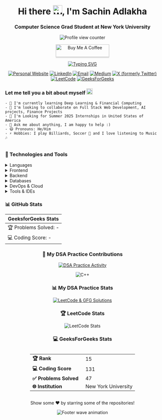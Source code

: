 <div align="center">
  <h1>Hi there <img src="https://raw.githubusercontent.com/MartinHeinz/MartinHeinz/master/wave.gif" width="30" height="30" alt="Waving hand animation" />, I'm Sachin Adlakha</h1>
  <h3>Computer Science Grad Student at New York University</h3>

  <p>
    <img src="https://komarev.com/ghpvc/?username=Sachin1801" alt="Profile view counter" />
  </p>

  <a href="https://www.buymeacoffee.com/Sachin1801" target="_blank">
    <img src="https://www.buymeacoffee.com/assets/img/custom_images/orange_img.png" alt="Buy Me A Coffee" style="height: 41px; width: 174px; box-shadow: 0px 3px 2px 0px rgba(190, 190, 190, 0.5);" />
  </a>

  <p>
    <a href="https://git.io/typing-svg"><img src="https://readme-typing-svg.herokuapp.com?color=%236EF781&center=true&lines=Nice+to+e-meet+you%F0%9F%98%9C;I+I+am+an+aspiring+software+engineer%F0%9F%92%BB;Scroll+till+the+end%E2%9C%8C%EF%B8%8F" alt="Typing SVG" /></a>
  </p>

  <div>
    <a href="https://sachin1801.github.io/Personal_Portfolio/" target="_blank"><img src="https://img.shields.io/badge/-WEB-FF4088?style=for-the-badge&logo=Hugo&logoColor=white" alt="Personal Website" /></a>
    <a href="https://www.linkedin.com/in/sachin-adlakha/" target="_blank"><img src="https://img.shields.io/badge/-LinkedIn-0077B5?style=for-the-badge&logo=Linkedin&logoColor=white" alt="LinkedIn" /></a>
    <a href="mailto:sachinadlakha1801@gmail.com"><img src="https://img.shields.io/badge/-Gmail-D14836?style=for-the-badge&logo=Gmail&logoColor=white" alt="Email" /></a>
    <a href="https://medium.com/@sachinadlakha7" target="_blank"><img src="https://img.shields.io/badge/-Medium-12100E?style=for-the-badge&logo=Medium&logoColor=white" alt="Medium" /></a>
    <a href="https://x.com/sachinadlakha18" target="_blank"><img src="https://img.shields.io/badge/X-000000?style=for-the-badge&logo=x&logoColor=white" alt="X (formerly Twitter)" /></a>
    <!-- <a href="https://dev.to/mannadamay12" target="_blank"><img src="https://img.shields.io/badge/dev.to-0A0A0A?style=for-the-badge&logo=dev.to&logoColor=white" alt="Dev.to" /></a> -->
    <!-- <a href="https://hashnode.com/@mannadamay12" target="_blank"><img src="https://img.shields.io/badge/Hashnode-2962FF?style=for-the-badge&logo=hashnode&logoColor=white" alt="Hashnode" /></a> -->
    <a href="https://leetcode.com/u/sachin1801/" target="_blank"><img src="https://img.shields.io/badge/LeetCode-000000?style=for-the-badge&logo=LeetCode&logoColor=#d16c06" alt="LeetCode" /></a>
    <a href="https://www.geeksforgeeks.org/user/sachinadlakha7/" target="_blank"><img src="https://img.shields.io/badge/GeeksforGeeks-298D46?style=for-the-badge&logo=geeksforgeeks&logoColor=white" alt="GeeksForGeeks" /></a>
    <!-- <a href="https://www.kaggle.com/adamaymann" target="_blank"><img src="https://img.shields.io/badge/Kaggle-035a7d?style=for-the-badge&logo=kaggle&logoColor=white" alt="Kaggle" /></a> -->
  </div>
</div>

<div style="display: flex; justify-content: space-between; align-items: flex-start;">
  <div style="flex: 1;">
    <h3>Let me tell you a bit about myself <img src="https://emojis.slackmojis.com/emojis/images/1520808873/3643/cool-doge.gif?1520808873" width="20" alt="Cool doge emoji" /></h3>

    - 🌱 I'm currently learning Deep Learning & Financial Computing
    - 👬 I'm looking to collaborate on Full Stack Web Development, AI projects, Finance Projects  
    - 🤝 I'm Looking for Summer 2025 Internships in United States of America
    - 🌌 Ask me about anything, I am happy to help :)
    - 😄 Pronouns: He/Him 
    - ⚡ Hobbies: I play Billiards, Soccer 🤪 and I love listening to Music 🎶
  </div>
</div>

<h3>🚀 Technologies and Tools</h3>

<details>
  <summary>Languages</summary>
  
  ![JavaScript](https://img.shields.io/badge/-JavaScript-%23F7DF1C?style=flat-square&logo=javascript&logoColor=000000&labelColor=%23F7DF1C&color=%23FFCE5A)
  ![TypeScript](https://img.shields.io/badge/-TypeScript-007ACC?style=flat-square&logo=typescript&logoColor=white)
  ![Python](https://img.shields.io/badge/python-3670A0?style=for-the-badge&logo=python&logoColor=ffdd54)
  ![C](https://img.shields.io/badge/c-%2300599C.svg?style=for-the-badge&logo=c&logoColor=white)
  ![C++](https://img.shields.io/badge/c++-%2300599C.svg?style=for-the-badge&logo=c%2B%2B&logoColor=white)
  ![Java](https://img.shields.io/badge/java-%23ED8B00.svg?style=for-the-badge&logo=java&logoColor=white)
  ![SQL](https://img.shields.io/badge/SQL-4479A1?style=for-the-badge&logo=sql&logoColor=white)
  ![Ruby](https://img.shields.io/badge/Ruby-CC342D?style=flat-square&logo=ruby&logoColor=white)
</details>

<details>
  <summary>Frontend</summary>
  
  ![HTML5](https://img.shields.io/badge/-HTML5-%23E44D27?style=flat-square&logo=html5&logoColor=ffffff)
  ![CSS3](https://img.shields.io/badge/-CSS3-%231572B6?style=flat-square&logo=css3)
  ![React](https://img.shields.io/badge/-React-%23282C34?style=flat-square&logo=react)
  ![TailwindCss](https://img.shields.io/badge/-TailwindCss-%231a202c?style=flat-square&logo=tailwind-css)
  ![NextJS](https://img.shields.io/badge/-NextJs-black?style=flat-square&logo=next.js)
</details>

<details>
  <summary>Backend</summary>

  ![Express.js](https://img.shields.io/badge/express.js-%23404d59.svg?style=for-the-badge&logo=express&logoColor=%2361DAFB)
  ![FastAPI](https://img.shields.io/badge/FastAPI-005571?style=for-the-badge&logo=fastapi)
  ![NodeJS](https://img.shields.io/badge/Node.js-6DA55F?style=flat-square&logo=node.js&logoColor=white)

</details>

<details>
  <summary>Databases</summary>
  
  ![MongoDB](https://img.shields.io/badge/MongoDB-%234ea94b.svg?style=for-the-badge&logo=mongodb&logoColor=white)
  ![MySQL](https://img.shields.io/badge/mysql-%2300f.svg?style=for-the-badge&logo=mysql&logoColor=white)
  ![Postgres](https://img.shields.io/badge/postgres-%23316192.svg?style=for-the-badge&logo=postgresql&logoColor=white)
  ![Firebase](https://img.shields.io/badge/Firebase-039BE5?style=for-the-badge&logo=Firebase&logoColor=white)
</details>

<details>
  <summary>DevOps & Cloud</summary>
  
  ![Git](https://img.shields.io/badge/-Git-%23F05032?style=flat-square&logo=git&logoColor=%23ffffff)
  ![GitLab](https://img.shields.io/badge/-GitLab-FCA121?style=flat-square&logo=gitlab)
  ![Docker](https://img.shields.io/badge/docker-%230db7ed.svg?style=for-the-badge&logo=docker&logoColor=white)
  ![AWS](https://img.shields.io/badge/AWS-%23FF9900.svg?style=for-the-badge&logo=amazon-aws&logoColor=white)
  ![Google Cloud](https://img.shields.io/badge/GoogleCloud-%234285F4.svg?style=for-the-badge&logo=google-cloud&logoColor=white)
  ![Heroku](https://img.shields.io/badge/heroku-%23430098.svg?style=for-the-badge&logo=heroku&logoColor=white)
</details>

<details>
  <summary>Tools & IDEs</summary>
  
  ![VS Code](https://img.shields.io/badge/-VSCode-%23007ACC?style=flat-square&logo=visual-studio-code)
  ![PyCharm](https://img.shields.io/badge/pycharm-143?style=for-the-badge&logo=pycharm&logoColor=black&color=black&labelColor=green)
  ![Jupyter Notebook](https://img.shields.io/badge/jupyter-%23FA0F00.svg?style=for-the-badge&logo=jupyter&logoColor=white)
  ![Postman](https://img.shields.io/badge/Postman-FF6C37?style=for-the-badge&logo=postman&logoColor=white)
  ![Figma](https://img.shields.io/badge/figma-%23F24E1E.svg?style=for-the-badge&logo=figma&logoColor=white)
</details>

<h3>📊 GitHub Stats</h3>

<!-- GFG STATS -->
| GeeksforGeeks Stats |
| ------------------ |
| 🏆 Problems Solved: - |
| 💻 Coding Score: - |
<!-- GFG STATS END -->

<div align="center">
  <h3>🎯 My DSA Practice Contributions </h3>

  [![DSA Practice Activity](https://github-readme-activity-graph.vercel.app/graph?username=Sachin1801&repo=DSA_CPP_Leetcode_-_GFG&theme=react-dark&area=true&hide_border=true)](https://github.com/Sachin1801/DSA_CPP_Leetcode_-_GFG)

  ![C++](https://img.shields.io/badge/DSA_Practice-C++-00599C?style=for-the-badge&logo=cplusplus&logoColor=white)

  ### 📊 My DSA Practice Stats

  [![LeetCode & GFG Solutions](https://github-readme-stats.vercel.app/api/pin/?username=Sachin1801&repo=DSA_CPP_Leetcode_-_GFG&theme=tokyonight&hide_border=true)](https://github.com/Sachin1801/DSA_CPP_Leetcode_-_GFG)

  <h3>🏆 LeetCode Stats</h3>
  
  ![LeetCode Stats](https://leetcard.jacoblin.cool/Sachin1801?theme=dark&font=Noto%20Sans&ext=activity)
  
  <div align="center">
  <h3>💻 GeeksForGeeks Stats</h3>

  <div style="display: inline-block; text-align: left;">
    <table>
      <tr>
        <td><b>🏆 Rank</b></td>
        <td style="padding-left: 15px;">15</td>
      </tr>
      <tr>
        <td><b>💻 Coding Score</b></td>
        <td style="padding-left: 15px;">131</td>
      </tr>
      <tr>
        <td><b>✅ Problems Solved</b></td>
        <td style="padding-left: 15px;">47</td>
      </tr>
      <tr>
        <td><b>🌐 Institution</b></td>
        <td style="padding-left: 15px;">New York University</td>
      </tr>
    </table>
  </div>
</div>

  <p>Show some ❤️ by starring some of the repositories!</p>
</div>

<p align="center">
  <img src="https://capsule-render.vercel.app/api?type=waving&color=gradient&height=110&section=footer&animation=twinkling" alt="Footer wave animation"/>
</p>
